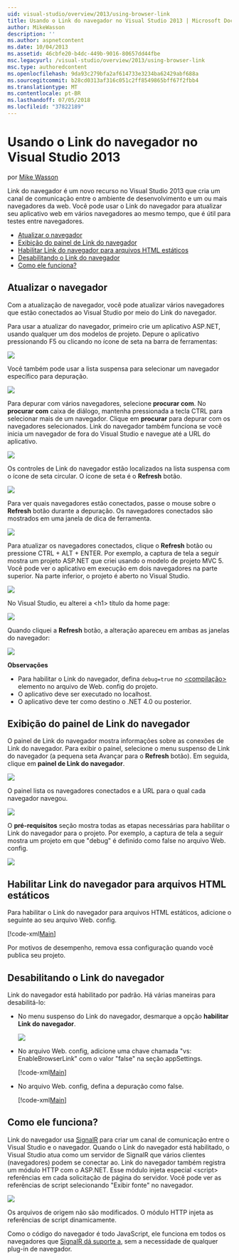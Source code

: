 ```yaml
---
uid: visual-studio/overview/2013/using-browser-link
title: Usando o Link do navegador no Visual Studio 2013 | Microsoft Docs
author: MikeWasson
description: ''
ms.author: aspnetcontent
ms.date: 10/04/2013
ms.assetid: 46cbfe20-b4dc-449b-9016-80657dd44fbe
msc.legacyurl: /visual-studio/overview/2013/using-browser-link
msc.type: authoredcontent
ms.openlocfilehash: 9da93c279bfa2af614733e3234ba62429abf688a
ms.sourcegitcommit: b28cd0313af316c051c2ff8549865bff67f2fbb4
ms.translationtype: MT
ms.contentlocale: pt-BR
ms.lasthandoff: 07/05/2018
ms.locfileid: "37822189"
---
```

<a name="using-browser-link-in-visual-studio-2013"></a>Usando o Link do navegador no Visual Studio 2013
====================
por [Mike Wasson](https://github.com/MikeWasson)

Link do navegador é um novo recurso no Visual Studio 2013 que cria um canal de comunicação entre o ambiente de desenvolvimento e um ou mais navegadores da web. Você pode usar o Link do navegador para atualizar seu aplicativo web em vários navegadores ao mesmo tempo, que é útil para testes entre navegadores.

- [Atualizar o navegador](#browser-refresh)
- [Exibição do painel de Link do navegador](#dashboard)
- [Habilitar Link do navegador para arquivos HTML estáticos](#static-html)
- [Desabilitando o Link do navegador](#disabling)
- [Como ele funciona?](#how-it-works)

<a id="browser-refresh"></a>
## <a name="browser-refresh"></a>Atualizar o navegador

Com a atualização de navegador, você pode atualizar vários navegadores que estão conectados ao Visual Studio por meio do Link do navegador.

Para usar a atualizar do navegador, primeiro crie um aplicativo ASP.NET, usando qualquer um dos modelos de projeto. Depure o aplicativo pressionando F5 ou clicando no ícone de seta na barra de ferramentas:

![](using-browser-link/_static/image1.png)

Você também pode usar a lista suspensa para selecionar um navegador específico para depuração.

![](using-browser-link/_static/image2.png)

Para depurar com vários navegadores, selecione **procurar com**. No **procurar com** caixa de diálogo, mantenha pressionada a tecla CTRL para selecionar mais de um navegador. Clique em **procurar** para depurar com os navegadores selecionados. Link do navegador também funciona se você inicia um navegador de fora do Visual Studio e navegue até a URL do aplicativo.

![](using-browser-link/_static/image3.png)

Os controles de Link do navegador estão localizados na lista suspensa com o ícone de seta circular. O ícone de seta é o **Refresh** botão.

![](using-browser-link/_static/image4.png)

Para ver quais navegadores estão conectados, passe o mouse sobre o **Refresh** botão durante a depuração. Os navegadores conectados são mostrados em uma janela de dica de ferramenta.

![](using-browser-link/_static/image5.png)

Para atualizar os navegadores conectados, clique o **Refresh** botão ou pressione CTRL + ALT + ENTER. Por exemplo, a captura de tela a seguir mostra um projeto ASP.NET que criei usando o modelo de projeto MVC 5. Você pode ver o aplicativo em execução em dois navegadores na parte superior. Na parte inferior, o projeto é aberto no Visual Studio.

![](using-browser-link/_static/image6.png)

No Visual Studio, eu alterei a &lt;h1&gt; título da home page:

![](using-browser-link/_static/image7.png)

Quando cliquei a **Refresh** botão, a alteração apareceu em ambas as janelas do navegador:

![](using-browser-link/_static/image8.png)

**Observações**

- Para habilitar o Link do navegador, defina `debug=true` no [ &lt;compilação&gt; ](https://msdn.microsoft.com/library/s10awwz0(v=vs.85).aspx) elemento no arquivo de Web. config do projeto.
- O aplicativo deve ser executado no localhost.
- O aplicativo deve ter como destino o .NET 4.0 ou posterior.

<a id="dashboard"></a>
## <a name="viewing-the-browser-link-dashboard"></a>Exibição do painel de Link do navegador

O painel de Link do navegador mostra informações sobre as conexões de Link do navegador. Para exibir o painel, selecione o menu suspenso de Link do navegador (a pequena seta Avançar para o **Refresh** botão). Em seguida, clique em **painel de Link do navegador**.

![](using-browser-link/_static/image9.png)

O painel lista os navegadores conectados e a URL para o qual cada navegador navegou.

![](using-browser-link/_static/image10.png)

O **pré-requisitos** seção mostra todas as etapas necessárias para habilitar o Link do navegador para o projeto. Por exemplo, a captura de tela a seguir mostra um projeto em que "debug" é definido como false no arquivo Web. config.

![](using-browser-link/_static/image11.png)

<a id="static-html"></a>
## <a name="enabling-browser-link-for-static-html-files"></a>Habilitar Link do navegador para arquivos HTML estáticos

Para habilitar o Link do navegador para arquivos HTML estáticos, adicione o seguinte ao seu arquivo Web. config.

[!code-xml[Main](using-browser-link/samples/sample1.xml)]

Por motivos de desempenho, remova essa configuração quando você publica seu projeto.

<a id="disabling"></a>
## <a name="disabling-browser-link"></a>Desabilitando o Link do navegador

Link do navegador está habilitado por padrão. Há várias maneiras para desabilitá-lo:

- No menu suspenso do Link do navegador, desmarque a opção **habilitar Link do navegador**. 

    ![](using-browser-link/_static/image12.png)
- No arquivo Web. config, adicione uma chave chamada "vs: EnableBrowserLink" com o valor "false" na seção appSettings. 

    [!code-xml[Main](using-browser-link/samples/sample2.xml)]
- No arquivo Web. config, defina a depuração como false. 

    [!code-xml[Main](using-browser-link/samples/sample3.xml)]

<a id="how-it-works"></a>
## <a name="how-does-it-work"></a>Como ele funciona?

Link do navegador usa [SignalR](../../../signalr/index.md) para criar um canal de comunicação entre o Visual Studio e o navegador. Quando o Link do navegador está habilitado, o Visual Studio atua como um servidor de SignalR que vários clientes (navegadores) podem se conectar ao. Link do navegador também registra um módulo HTTP com o ASP.NET. Esse módulo injeta especial &lt;script&gt; referências em cada solicitação de página do servidor. Você pode ver as referências de script selecionando "Exibir fonte" no navegador.

![](using-browser-link/_static/image13.png)

Os arquivos de origem não são modificados. O módulo HTTP injeta as referências de script dinamicamente.

Como o código do navegador é todo JavaScript, ele funciona em todos os navegadores que [SignalR dá suporte a](../../../signalr/overview/getting-started/supported-platforms.md), sem a necessidade de qualquer plug-in de navegador.
